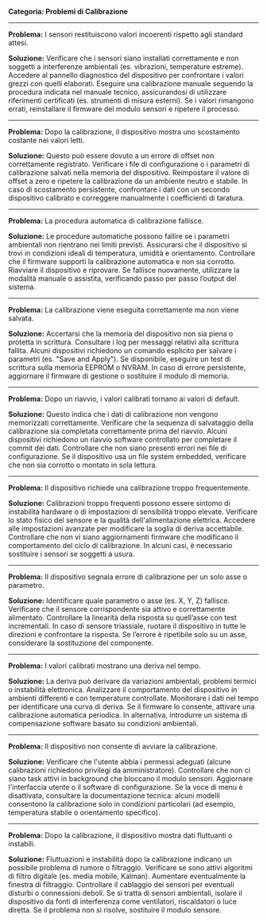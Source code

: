 **Categoria: Problemi di Calibrazione**

---

**Problema:** I sensori restituiscono valori incoerenti rispetto agli standard attesi.

**Soluzione:** Verificare che i sensori siano installati correttamente e non soggetti a interferenze ambientali (es. vibrazioni, temperature estreme). Accedere al pannello diagnostico del dispositivo per confrontare i valori grezzi con quelli elaborati. Eseguire una calibrazione manuale seguendo la procedura indicata nel manuale tecnico, assicurandosi di utilizzare riferimenti certificati (es. strumenti di misura esterni). Se i valori rimangono errati, reinstallare il firmware del modulo sensori e ripetere il processo.

---

**Problema:** Dopo la calibrazione, il dispositivo mostra uno scostamento costante nei valori letti.

**Soluzione:** Questo può essere dovuto a un errore di offset non correttamente registrato. Verificare i file di configurazione o i parametri di calibrazione salvati nella memoria del dispositivo. Reimpostare il valore di offset a zero e ripetere la calibrazione da un ambiente neutro e stabile. In caso di scostamento persistente, confrontare i dati con un secondo dispositivo calibrato e correggere manualmente i coefficienti di taratura.

---

**Problema:** La procedura automatica di calibrazione fallisce.

**Soluzione:** Le procedure automatiche possono fallire se i parametri ambientali non rientrano nei limiti previsti. Assicurarsi che il dispositivo si trovi in condizioni ideali di temperatura, umidità e orientamento. Controllare che il firmware supporti la calibrazione automatica e non sia corrotto. Riavviare il dispositivo e riprovare. Se fallisce nuovamente, utilizzare la modalità manuale o assistita, verificando passo per passo l’output del sistema.

---

**Problema:** La calibrazione viene eseguita correttamente ma non viene salvata.

**Soluzione:** Accertarsi che la memoria del dispositivo non sia piena o protetta in scrittura. Consultare i log per messaggi relativi alla scrittura fallita. Alcuni dispositivi richiedono un comando esplicito per salvare i parametri (es. "Save and Apply"). Se disponibile, eseguire un test di scrittura sulla memoria EEPROM o NVRAM. In caso di errore persistente, aggiornare il firmware di gestione o sostituire il modulo di memoria.

---

**Problema:** Dopo un riavvio, i valori calibrati tornano ai valori di default.

**Soluzione:** Questo indica che i dati di calibrazione non vengono memorizzati correttamente. Verificare che la sequenza di salvataggio della calibrazione sia completata correttamente prima del riavvio. Alcuni dispositivi richiedono un riavvio software controllato per completare il commit dei dati. Controllare che non siano presenti errori nei file di configurazione. Se il dispositivo usa un file system embedded, verificare che non sia corrotto o montato in sola lettura.

---

**Problema:** Il dispositivo richiede una calibrazione troppo frequentemente.

**Soluzione:** Calibrazioni troppo frequenti possono essere sintomo di instabilità hardware o di impostazioni di sensibilità troppo elevate. Verificare lo stato fisico del sensore e la qualità dell'alimentazione elettrica. Accedere alle impostazioni avanzate per modificare la soglia di deriva accettabile. Controllare che non vi siano aggiornamenti firmware che modificano il comportamento del ciclo di calibrazione. In alcuni casi, è necessario sostituire i sensori se soggetti a usura.

---

**Problema:** Il dispositivo segnala errore di calibrazione per un solo asse o parametro.

**Soluzione:** Identificare quale parametro o asse (es. X, Y, Z) fallisce. Verificare che il sensore corrispondente sia attivo e correttamente alimentato. Controllare la linearità della risposta su quell’asse con test incrementali. In caso di sensore triassiale, ruotare il dispositivo in tutte le direzioni e confrontare la risposta. Se l’errore è ripetibile solo su un asse, considerare la sostituzione del componente.

---

**Problema:** I valori calibrati mostrano una deriva nel tempo.

**Soluzione:** La deriva può derivare da variazioni ambientali, problemi termici o instabilità elettronica. Analizzare il comportamento del dispositivo in ambienti differenti e con temperature controllate. Monitorare i dati nel tempo per identificare una curva di deriva. Se il firmware lo consente, attivare una calibrazione automatica periodica. In alternativa, introdurre un sistema di compensazione software basato su condizioni ambientali.

---

**Problema:** Il dispositivo non consente di avviare la calibrazione.

**Soluzione:** Verificare che l'utente abbia i permessi adeguati (alcune calibrazioni richiedono privilegi da amministratore). Controllare che non ci siano task attivi in background che bloccano il modulo sensori. Aggiornare l'interfaccia utente o il software di configurazione. Se la voce di menu è disattivata, consultare la documentazione tecnica: alcuni modelli consentono la calibrazione solo in condizioni particolari (ad esempio, temperatura stabile o orientamento specifico).

---

**Problema:** Dopo la calibrazione, il dispositivo mostra dati fluttuanti o instabili.

**Soluzione:** Fluttuazioni e instabilità dopo la calibrazione indicano un possibile problema di rumore o filtraggio. Verificare se sono attivi algoritmi di filtro digitale (es. media mobile, Kalman). Aumentare eventualmente la finestra di filtraggio. Controllare il cablaggio dei sensori per eventuali disturbi o connessioni deboli. Se si tratta di sensori ambientali, isolare il dispositivo da fonti di interferenza come ventilatori, riscaldatori o luce diretta. Se il problema non si risolve, sostituire il modulo sensore.
